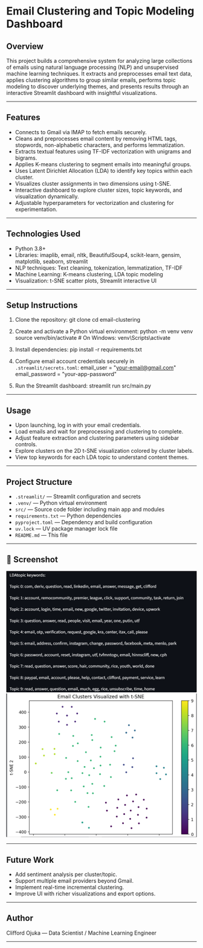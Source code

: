 # Email Clustering and Topic Modeling Dashboard

## Overview

This project builds a comprehensive system for analyzing large collections of emails using natural language processing (NLP) and unsupervised machine learning techniques. It extracts and preprocesses email text data, applies clustering algorithms to group similar emails, performs topic modeling to discover underlying themes, and presents results through an interactive Streamlit dashboard with insightful visualizations.

---
## Features

- Connects to Gmail via IMAP to fetch emails securely.
- Cleans and preprocesses email content by removing HTML tags, stopwords, non-alphabetic characters, and performs lemmatization.
- Extracts textual features using TF-IDF vectorization with unigrams and bigrams.
- Applies K-means clustering to segment emails into meaningful groups.
- Uses Latent Dirichlet Allocation (LDA) to identify key topics within each cluster.
- Visualizes cluster assignments in two dimensions using t-SNE.
- Interactive dashboard to explore cluster sizes, topic keywords, and visualization dynamically.
- Adjustable hyperparameters for vectorization and clustering for experimentation.

---
## Technologies Used

- Python 3.8+
- Libraries: imaplib, email, nltk, BeautifulSoup4, scikit-learn, gensim, matplotlib, seaborn, streamlit
- NLP techniques: Text cleaning, tokenization, lemmatization, TF-IDF
- Machine Learning: K-means clustering, LDA topic modeling
- Visualization: t-SNE scatter plots, Streamlit interactive UI

---
## Setup Instructions

1. Clone the repository:
git clone <repository-url>
cd email-clustering


2. Create and activate a Python virtual environment:
python -m venv venv
source venv/bin/activate # On Windows: venv\Scripts\activate


3. Install dependencies:
pip install -r requirements.txt


4. Configure email account credentials securely in `.streamlit/secrets.toml`:
email_user = "your-email@gmail.com"
email_password = "your-app-password"


5. Run the Streamlit dashboard:
streamlit run src/main.py


---
## Usage

- Upon launching, log in with your email credentials.
- Load emails and wait for preprocessing and clustering to complete.
- Adjust feature extraction and clustering parameters using sidebar controls.
- Explore clusters on the 2D t-SNE visualization colored by cluster labels.
- View top keywords for each LDA topic to understand content themes.

---
## Project Structure

- `.streamlit/` — Streamlit configuration and secrets
- `.venv/` — Python virtual environment
- `src/` — Source code folder including main app and modules
- `requirements.txt` — Python dependencies
- `pyproject.toml` — Dependency and build configuration
- `uv.lock` — UV package manager lock file
- `README.md` — This file

---
## 📸 Screenshot

![App Screenshot](screenshots/topic.PNG)
![App Screenshot](screenshots/t-sne.PNG)

---
## Future Work

- Add sentiment analysis per cluster/topic.
- Support multiple email providers beyond Gmail.
- Implement real-time incremental clustering.
- Improve UI with richer visualizations and export options.

---
## Author

Clifford Ojuka — Data Scientist / Machine Learning Engineer

---